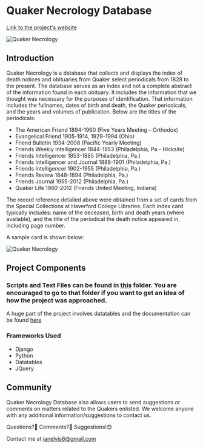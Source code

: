 
# Quaker Necrology Database
[Link to the project's website](http://134.209.121.250)

![Quaker Necrology](https://github.com/iogolla/quaker-necrology/blob/master/project1/static/img/special_collections.jpg)

## Introduction

Quaker Necrology is a database that collects and displays the index of death notices and obituaries from Quaker select periodicals from 1828 to the present. The database serves as an index and not a complete abstract of the information found in each obituary. It includes the information that we thought was necessary for the purposes of identification. That information includes the fullnames, dates of birth and death, the Quaker periodicals, and the years and volumes of publication. Below are the titles of the periodicals:

* The American Friend 1894-1960 (Five Years Meeting – Orthodox)
* Evangelical Friend 1905-1914, 1929-1994 (Ohio)
* Friend Bulletin 1934-2008 (Pacific Yearly Meeting)
* Friends Weekly Intelligencer 1844-1853 (Philadelphia, Pa.- Hicksite)
* Friends Intelligencer 1853-1885 (Philadelphia, Pa.)
* Friends Intelligencer and Journal 1888-1901 (Philadelphia, Pa.)
* Friends Intelligencer 1902-1955 (Philadelphia, Pa.)
* Friends Review 1848-1894 (Philadelphia, Pa.)
* Friends Journal 1955-2012 (Philadelphia, Pa.)
* Quaker Life 1960-2012 (Friends United Meeting, Indiana)

The record reference detailed above were obtained from a set of cards from the Special Collections at Haverford College Libraries. Each index card typically includes: name of the deceased, birth and death years (where available), and the title of the periodical the death notice appeared in, including page number.

A sample card is shown below: 

![Quaker Necrology](https://github.com/iogolla/quaker-necrology/blob/master/sample%20image.png)



## Project Components
### Scripts and Text Files can be found in [this](https://github.com/iogolla/quaker-necrology/tree/master/project1/assets/scripts) folder. You are encouraged to go to that folder if you want to get an idea of how the project was approached.

A huge part of the project involves datatables and the documentation can be found [here](https://github.com/HCDigitalScholarship/ds-cookbook/tree/master/datatables-server-side-processing)

### Frameworks Used
* Django
* Python
* Datatables
* JQuery

## Community
Quaker Necrology Database also allows users to send suggestions or comments on matters related to the Quakers enlisted. We welcome anyone with any additional information/suggestions to contact us.

Questions?🤔 Comments?🤨 Suggestions!😊

Contact me at ianelvis6@gmail.com



